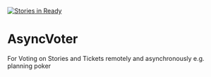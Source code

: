 [![Stories in Ready](https://badge.waffle.io/AgileVentures/AsyncVoter.png?label=ready&title=Ready)](https://waffle.io/AgileVentures/AsyncVoter)
# AsyncVoter
For Voting on Stories and Tickets remotely and asynchronously e.g. planning poker
